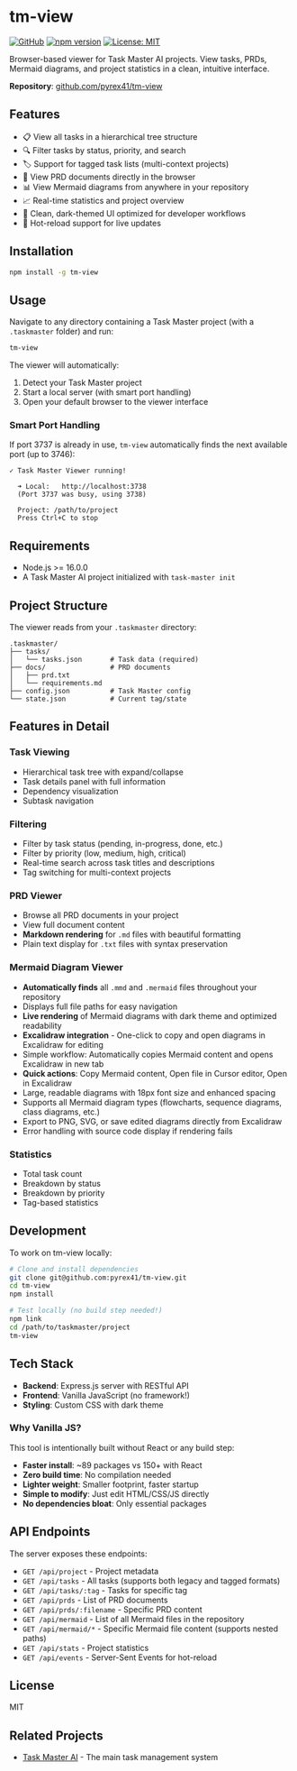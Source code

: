 # tm-view

[![GitHub](https://img.shields.io/badge/github-pyrex41%2Ftm--view-blue)](https://github.com/pyrex41/tm-view)
[![npm version](https://img.shields.io/npm/v/tm-view.svg)](https://www.npmjs.com/package/tm-view)
[![License: MIT](https://img.shields.io/badge/License-MIT-yellow.svg)](https://opensource.org/licenses/MIT)

Browser-based viewer for Task Master AI projects. View tasks, PRDs, Mermaid diagrams, and project statistics in a clean, intuitive interface.

**Repository**: [github.com/pyrex41/tm-view](https://github.com/pyrex41/tm-view)

## Features

- 📋 View all tasks in a hierarchical tree structure
- 🔍 Filter tasks by status, priority, and search
- 🏷️ Support for tagged task lists (multi-context projects)
- 📄 View PRD documents directly in the browser
- 📊 View Mermaid diagrams from anywhere in your repository
- 📈 Real-time statistics and project overview
- 🎨 Clean, dark-themed UI optimized for developer workflows
- 🔄 Hot-reload support for live updates

## Installation

```bash
npm install -g tm-view
```

## Usage

Navigate to any directory containing a Task Master project (with a `.taskmaster` folder) and run:

```bash
tm-view
```

The viewer will automatically:
1. Detect your Task Master project
2. Start a local server (with smart port handling)
3. Open your default browser to the viewer interface

### Smart Port Handling

If port 3737 is already in use, `tm-view` automatically finds the next available port (up to 3746):

```
✓ Task Master Viewer running!

  ➜ Local:   http://localhost:3738
  (Port 3737 was busy, using 3738)

  Project: /path/to/project
  Press Ctrl+C to stop
```

## Requirements

- Node.js >= 16.0.0
- A Task Master AI project initialized with `task-master init`

## Project Structure

The viewer reads from your `.taskmaster` directory:

```
.taskmaster/
├── tasks/
│   └── tasks.json       # Task data (required)
├── docs/                # PRD documents
│   ├── prd.txt
│   └── requirements.md
├── config.json          # Task Master config
└── state.json           # Current tag/state
```

## Features in Detail

### Task Viewing
- Hierarchical task tree with expand/collapse
- Task details panel with full information
- Dependency visualization
- Subtask navigation

### Filtering
- Filter by task status (pending, in-progress, done, etc.)
- Filter by priority (low, medium, high, critical)
- Real-time search across task titles and descriptions
- Tag switching for multi-context projects

### PRD Viewer
- Browse all PRD documents in your project
- View full document content
- **Markdown rendering** for `.md` files with beautiful formatting
- Plain text display for `.txt` files with syntax preservation

### Mermaid Diagram Viewer
- **Automatically finds** all `.mmd` and `.mermaid` files throughout your repository
- Displays full file paths for easy navigation
- **Live rendering** of Mermaid diagrams with dark theme and optimized readability
- **Excalidraw integration** - One-click to copy and open diagrams in Excalidraw for editing
- Simple workflow: Automatically copies Mermaid content and opens Excalidraw in new tab
- **Quick actions**: Copy Mermaid content, Open file in Cursor editor, Open in Excalidraw
- Large, readable diagrams with 18px font size and enhanced spacing
- Supports all Mermaid diagram types (flowcharts, sequence diagrams, class diagrams, etc.)
- Export to PNG, SVG, or save edited diagrams directly from Excalidraw
- Error handling with source code display if rendering fails

### Statistics
- Total task count
- Breakdown by status
- Breakdown by priority
- Tag-based statistics

## Development

To work on tm-view locally:

```bash
# Clone and install dependencies
git clone git@github.com:pyrex41/tm-view.git
cd tm-view
npm install

# Test locally (no build step needed!)
npm link
cd /path/to/taskmaster/project
tm-view
```

## Tech Stack

- **Backend**: Express.js server with RESTful API
- **Frontend**: Vanilla JavaScript (no framework!)
- **Styling**: Custom CSS with dark theme

### Why Vanilla JS?

This tool is intentionally built without React or any build step:
- **Faster install**: ~89 packages vs 150+ with React
- **Zero build time**: No compilation needed
- **Lighter weight**: Smaller footprint, faster startup
- **Simple to modify**: Just edit HTML/CSS/JS directly
- **No dependencies bloat**: Only essential packages

## API Endpoints

The server exposes these endpoints:

- `GET /api/project` - Project metadata
- `GET /api/tasks` - All tasks (supports both legacy and tagged formats)
- `GET /api/tasks/:tag` - Tasks for specific tag
- `GET /api/prds` - List of PRD documents
- `GET /api/prds/:filename` - Specific PRD content
- `GET /api/mermaid` - List of all Mermaid files in the repository
- `GET /api/mermaid/*` - Specific Mermaid file content (supports nested paths)
- `GET /api/stats` - Project statistics
- `GET /api/events` - Server-Sent Events for hot-reload

## License

MIT

## Related Projects

- [Task Master AI](https://github.com/eyaltoledano/claude-task-master) - The main task management system
